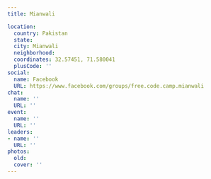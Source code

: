```yaml
---
title: Mianwali

location:
  country: Pakistan
  state: 
  city: Mianwali
  neighborhood: 
  coordinates: 32.57451, 71.580041
  plusCode: ''
social:
  name: Facebook
  URL: https://www.facebook.com/groups/free.code.camp.mianwali
chat:
  name: ''
  URL: ''
event:
  name: ''
  URL: ''
leaders:
- name: ''
  URL: ''
photos:
  old: 
  cover: ''
---
```

